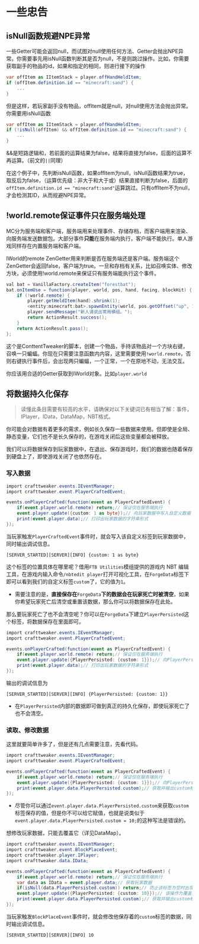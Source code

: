 # 一些忠告

## **isNull函数规避NPE异常**

一些Getter可能会返回null，而试图对null使用任何方法、Getter会抛出NPE异常。你需要事先用isNull函数判断其是否为null，不是则跳过操作。比如，你需要获取副手的物品的id，如果和指定的相同，则进行接下的操作

```csharp
var offItem as IItemStack = player.offHandHeldItem;
if (offItem.definition.id == "minecraft:sand") {
    ...
}
```

但是这样，若玩家副手没有物品，offItem就是null，对null使用方法会抛出异常。你需要用isNull函数

```csharp
var offItem as IItemStack = player.offHandHeldItem;
if (!isNull(offItem) && offItem.definition.id == "minecraft:sand") {
    ...
}
```

&&是短路逻辑和，若前面的运算结果为false，结果将直接为false，后面的运算不再运算。（前文的`||`同理）

在这个例子中，先判断isNull函数，如果offItem为null，isNull函数结果为true，取反后为false，（运算优先级：非大于和大于或）结果直接判断为false，后面的`offItem.definition.id == "minecraft:sand"`运算跳过。只有offItem不为null，才会检测其ID，从而规避NPE异常。

## **!world.remote保证事件只在服务端处理**

MC分为服务端和客户端，服务端用来处理事件、存储存档，而客户端用来渲染、向服务端发送数据包。大部分事件**只能**在服务端内执行，客户端不能执行。单人游戏同样存在内置服务端和客户端。

IWorld的remote ZenGetter用来判断是否在服务端还是客户端。服务端这个ZenGetter会返回false，客户端为true。一旦和存档有关系，比如召唤实体、修改方块，必须使用!world.remote来保证只有服务端能执行这个事件。

```csharp
val bat = VanillaFactory.createItem("forestbat");
bat.onItemUse = function(player, world, pos, hand, facing, blockHit) {
    if (!world.remote) {
        player.getHeldItem(hand).shrink(1);
        <entity:minecraft:bat>.spawnEntity(world, pos.getOffset("up", 1));
        player.sendMessage("新人请说出常用模组。");
        return ActionResult.success();
    }
    return ActionResult.pass();
};
```

这个是ConttentTweaker的脚本，创建一个物品，手持该物品对一个方块右键，召唤一只蝙蝠。你现在只需要注意函数内内容，这里需要使用`!world.remote`，否则右键执行事件后，会出现两只蝙蝠，一个正常，一个在原地不动，无法交互。

你应该用合适的Getter获取到IWorld对象。比如`player.world`

## 将数据持久化保存

> 读懂此条目需要有较高的水平，请确保对以下关键词已有相当了解：事件，IPlayer，IData，DataMap，NBT格式。

你可能会对数据有着更多的需求，例如长久保存一些数据来使用。但即使是全局、静态变量，它们也不是长久保存的，在游戏关闭后这些变量都会被释放。

我们可以将数据保存到玩家数据中，在退出、保存游戏时，我们的数据也随着保存到硬盘上了，即使游戏关闭了也依然存在。

### 写入数据

```csharp
import crafttweaker.events.IEventManager;
import crafttweaker.event.PlayerCraftedEvent;

events.onPlayerCrafted(function(event as PlayerCraftedEvent) {
    if(event.player.world.remote) return;// 保证仅在服务端执行
    event.player.update({custom: 1 as byte});// 向玩家数据中写入自定义数据
    print(event.player.data);// 打印出玩家数据的字符串形式
});
```

当玩家触发`PlayerCraftedEvent`事件时，就会写入该自定义标签到玩家数据中，同时输出调试信息。

```log
[SERVER_STARTED][SERVER][INFO] {custom: 1 as byte}
```

这个标签的位置具体在哪里呢？借用`FTB Utilities`模组提供的游戏内 NBT 编辑工具，在游戏内输入命令`/nbtedit player`打开可视化工具，在`ForgeData`标签下即可以看到我们的自定义标签`custom`了，它的值为`1`。

- 需要注意的是，**直接保存在**`ForgeData`**下的数据会在玩家死亡时被清空**，如果你希望玩家死亡后清空或重置该数据，那么你可以将数据保存在此处。

那么要玩家死亡了也不会清空呢？你可以在`ForgeData`下建立`PlayerPersisted`这个标签，将数据保存在里面即可。

```csharp
import crafttweaker.events.IEventManager;
import crafttweaker.event.PlayerCraftedEvent;

events.onPlayerCrafted(function(event as PlayerCraftedEvent) {
    if(event.player.world.remote) return;// 保证仅在服务端执行
    event.player.update({PlayerPersisted: {custom: 1}});// 向PlayerPersisted中写入子标签{custom: 1}
    print(event.player.data);// 打印出玩家数据的字符串形式
});
```

输出的调试信息为

```log
[SERVER_STARTED][SERVER][INFO] {PlayerPersisted: {custom: 1}}
```

- 在`PlayerPersisted`内部的数据即可做到真正的持久化保存，即使玩家死亡了也不会清空。

### 读取、修改数据

这里就要简单许多了，但是还有几点需要注意，先看代码。

```csharp
import crafttweaker.events.IEventManager;
import crafttweaker.event.PlayerCraftedEvent;

events.onPlayerCrafted(function(event as PlayerCraftedEvent) {
    if(event.player.world.remote) return;// 保证仅在服务端执行
    event.player.update({PlayerPersisted: {custom: 1}});// 向PlayerPersisted中写入子标签{custom: 1}
    print(event.player.data.PlayerPersisted.custom);// 获取并输出custom标签保存的值
});
```

- 尽管你可以通过`event.player.data.PlayerPersisted.custom`来获取`custom`标签保存的值，但是你不可以给它赋值，也就是说类似于`event.player.data.PlayerPersisted.custom = 10;`的这种写法是错误的。

想修改玩家数据，只能去覆盖它（详见DataMap）。

```csharp
import crafttweaker.events.IEventManager;
import crafttweaker.event.BlockPlaceEvent;
import crafttweaker.player.IPlayer;
import crafttweaker.data.IData;

events.onPlayerCrafted(function(event as PlayerCraftedEvent) {
    if(event.player.world.remote) return;// 保证仅在服务端执行
    var data as IData = event.player.data;// 获取玩家数据
    if(isNull(data.PlayerPersisted.custom)) return;// 防止该标签为空时出现空指针异常
    event.player.update({PlayerPersisted: {custom: 10}});// 该操作为覆盖，最终相当于修改custom标签的值
    print(event.player.data.PlayerPersisted.custom);// 获取并输出custom标签保存的值
});
```

当玩家触发`BlockPlaceEvent`事件时，就会修改他保存着的`custom`标签的数据，同时输出调试信息。

```log
[SERVER_STARTED][SERVER][INFO] 10
```
